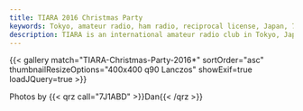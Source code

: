 ```yaml
---
title: TIARA 2016 Christmas Party
keywords: Tokyo, amateur radio, ham radio, reciprocal license, Japan, 7J1YAA
description: TIARA is an international amateur radio club in Tokyo, Japan.
---
```


{{< gallery match="TIARA-Christmas-Party-2016*" sortOrder="asc" thumbnailResizeOptions="400x400 q90 Lanczos" showExif=true loadJQuery=true >}}

Photos by {{< qrz call="7J1ABD" >}}Dan{{< /qrz >}}

